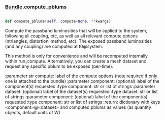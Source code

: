 ### [Bundle](Bundle.md).compute_pblums

```py

def compute_pblums(self, compute=None, **kwargs)

```



Compute the passband luminosities that will be applied to the system,
following all coupling, etc, as well as all relevant compute options
(ntriangles, distortion_method, etc).  The exposed passband luminosities
(and any coupling) are computed at t0@system.

This method is only for convenience and will be recomputed internally
within run_compute.  Alternatively, you can create a mesh dataset
and request any specific pblum to be exposed (per-time).

:parameter str compute: label of the compute options (note required if
    only one is attached to the bundle)
:parameter component: (optional) label of the component(s) requested
:type component: str or list of strings
:parameter dataset: (optional) label of the dataset(s) requested
:type dataset: str or list of strings
:parameter component: (optional) label of the component(s) requested
:type component: str or list of strings
:return: dictionary with keys &lt;component&gt;@&lt;dataset&gt; and computed pblums
    as values (as quantity objects, default units of W)

